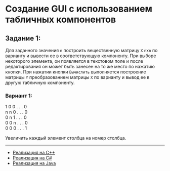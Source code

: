 # Создание GUI с использованием табличных компонентов
## Задание 1:
Для заданного значения `n` построить вещественную матрицу `X` `n`x`n` по варианту и вывести ее в соответствующую компоненту. При выборе некоторого элемента, он появляется в текстовом поле и после редактирования он может быть занесен на то же место по нажатию кнопки.
При нажатии кнопки `Вычислить` выполняется построение матрицы `Y` преобразованием матрицы `X` по варианту и вывод ее в другую табличную компоненту.
### Вариант 1:
1 0 0 . . . 0\
n n 0 . . . 0\
0 n 1 . . . 0\
0 0 n . . . 0\
0 0 0 . . . 1

Увеличить каждый элемент столбца на номер столбца.

---

- [Реализация на C++](https://github.com/kepstersoncik/Application-Programming-Third-Semester/tree/master/CPP/CPP_S3AP_LW4E1)
- [Реализация на C#](https://github.com/kepstersoncik/Application-Programming-Third-Semester/tree/master/CSharp/CSharp_S3AP_LW4E1)
- [Реализация на Java](https://github.com/kepstersoncik/Application-Programming-Third-Semester/tree/master/Java/Java_S3AP_LW4E1/src)

